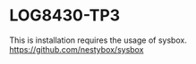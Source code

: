 # LOG8430-TP3

This is installation requires the usage of sysbox.
https://github.com/nestybox/sysbox


